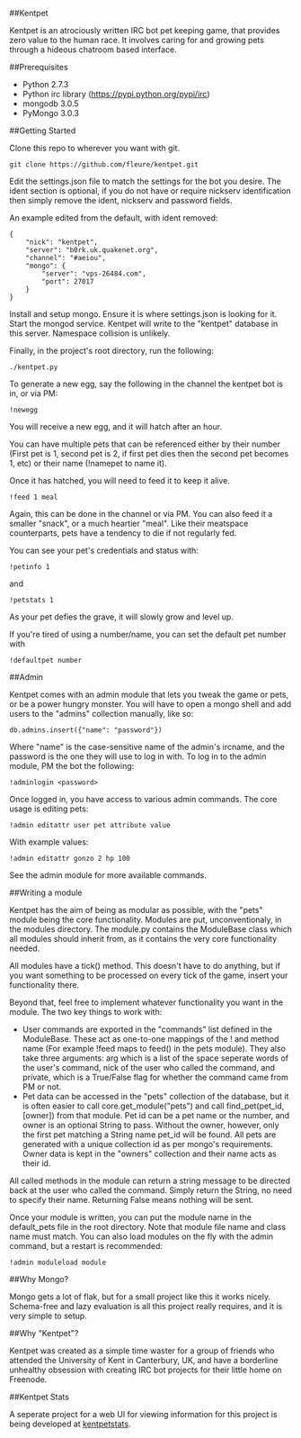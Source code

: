 ##Kentpet

Kentpet is an atrociously written IRC bot pet keeping game, that provides zero value to the human race. It involves caring for and growing pets through a hideous chatroom based interface.

##Prerequisites

* Python 2.7.3
* Python irc library (https://pypi.python.org/pypi/irc)
* mongodb 3.0.5
* PyMongo 3.0.3

##Getting Started

Clone this repo to wherever you want with git.

```
git clone https://github.com/fleure/kentpet.git
```

Edit the settings.json file to match the settings for the bot you desire. The ident section is optional, if you do not have or require nickserv identification then simply remove the ident, nickserv and password fields.

An example edited from the default, with ident removed:

```
{
    "nick": "kentpet",
    "server": "b0rk.uk.quakenet.org",
    "channel": "#aeiou",
    "mongo": {
        "server": "vps-26484.com",
        "port": 27017
    }
}
```

Install and setup mongo. Ensure it is where settings.json is looking for it. Start the mongod service. Kentpet will write to the "kentpet" database in this server. Namespace collision is unlikely.

Finally, in the project's root directory, run the following:

```
./kentpet.py
```

To generate a new egg, say the following in the channel the kentpet bot is in, or via PM:

```
!newegg
```

You will receive a new egg, and it will hatch after an hour.

You can have multiple pets that can be referenced either by their number (First pet is 1, second pet is 2, if first pet dies then the second pet becomes 1, etc) or their name (!namepet <number> <name> to name it).

Once it has hatched, you will need to feed it to keep it alive.
```
!feed 1 meal
```

Again, this can be done in the channel or via PM. You can also feed it a smaller "snack", or a much heartier "meal". Like their meatspace counterparts, pets have a tendency to die if not regularly fed.

You can see your pet's credentials and status with:

```
!petinfo 1
```

and

```
!petstats 1
```

As your pet defies the grave, it will slowly grow and level up.

If you're tired of using a number/name, you can set the default pet number with

```
!defaultpet number
```

##Admin

Kentpet comes with an admin module that lets you tweak the game or pets, or be a power hungry monster. You will have to open a mongo shell and add users to the "admins" collection manually, like so:

```
db.admins.insert({"name": "password"})
```

Where "name" is the case-sensitive name of the admin's ircname, and the password is the one they will use to log in with. To log in to the admin module, PM the bot the following:

```
!adminlogin <password>
```

Once logged in, you have access to various admin commands. The core usage is editing pets:

```
!admin editattr user pet attribute value
```

With example values:

```
!admin editattr gonzo 2 hp 100
```

See the admin module for more available commands.

##Writing a module

Kentpet has the aim of being as modular as possible, with the "pets" module being the core functionality. Modules are put, unconventionaly, in the modules directory. The module.py contains the ModuleBase class which all modules should inherit from, as it contains the very core functionality needed.

All modules have a tick() method. This doesn't have to do anything, but if you want something to be processed on every tick of the game, insert your functionality there.

Beyond that, feel free to implement whatever functionality you want in the module. The two key things to work with:

* User commands are exported in the "commands" list defined in the ModuleBase. These act as one-to-one mappings of the !<command> and method name (For example !feed maps to feed() in the pets module). They also take three arguments: arg which is a list of the space seperate words of the user's command, nick of the user who called the command, and private, which is a True/False flag for whether the command came from PM or not. 
* Pet data can be accessed in the "pets" collection of the database, but it is often easier to call core.get_module("pets") and call find_pet(pet_id, [owner]) from that module. Pet id can be a pet name or the number, and owner is an optional String to pass. Without the owner, however, only the first pet matching a String name pet_id will be found. All pets are generated with a unique collection id as per mongo's requirements. Owner data is kept in the "owners" collection and their name acts as their id.

All called methods in the module can return a string message to be directed back at the user who called the command. Simply return the String, no need to specify their name. Returning False means nothing will be sent.

Once your module is written, you can put the module name in the default_pets file in the root directory. Note that module file name and class name must match. You can also load modules on the fly with the admin command, but a restart is recommended:

```
!admin moduleload module
```

##Why Mongo?

Mongo gets a lot of flak, but for a small project like this it works nicely. Schema-free and lazy evaluation is all this project really requires, and it is very simple to setup.

##Why "Kentpet"?

Kentpet was created as a simple time waster for a group of friends who attended the University of Kent in Canterbury, UK, and have a borderline unhealthy obsession with creating IRC bot projects for their little home on Freenode.

##Kentpet Stats

A seperate project for a web UI for viewing information for this project is being developed at [kentpetstats].

[kentpetstats]: https://github.com/stevewest/kentpetstats
